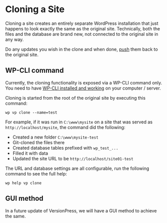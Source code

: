 # Cloning a Site #

Cloning a site creates an entirely separate WordPress installation that just happens to look exactly the same as the original site. Technically, both the files and the database are brand new, not connected to the original site in any way.

Do any updates you wish in the clone and when done, [push](./merging) them back to the original site.


## WP-CLI command

Currently, the cloning functionality is exposed via a WP-CLI command only. You need to have [WP-CLI installed and working](../feature-focus/wp-cli) on your computer / server.

Cloning is started from the root of the original site by executing this command:

    wp vp clone --name=test

For example, if it was run in `C:\www\mysite` on a site that was served as `http://localhost/mysite`, the command did the following:

 * Created a new folder `C:\www\mysite-test`
 * Git-cloned the files there
 * Created database tables prefixed with `wp_test_...`
 * Filled it with data
 * Updated the site URL to be `http://localhost/site01-test`

The URL and database settings are all configurable, run the following command to see the full help:

    wp help vp clone


## GUI method ##

In a future update of VersionPress, we will have a GUI method to achieve the same.